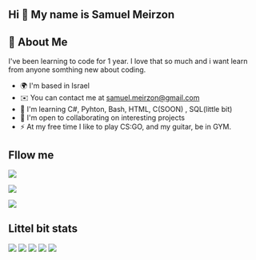 ## Hi 👋 My name is Samuel Meirzon

## 🚀 About Me
I've been learning to code for 1 year. I love that so much and i want learn from anyone somthing new about coding.


- 🌍 I'm based in Israel
- ✉️ You can contact me at samuel.meirzon@gmail.com
- 🧠 I'm learning C#, Pyhton, Bash, HTML, C(SOON) , SQL(little bit)
- 🤝 I'm open to collaborating on interesting projects
- ⚡ At my free time I like to play CS:GO, and my guitar, be in GYM.


## Fllow me
[![](https://img.shields.io/youtube/channel/subscribers/UChAHIuQ3-AkQcJcpM6WYefQ?style=social)](https://www.youtube.com/channel/UChAHIuQ3-AkQcJcpM6WYefQ)

[![](https://img.shields.io/github/followers/samuel169518?style=social)](https://github.com/samuel169518)

[![](https://img.shields.io/twitch/status/shotdown18?style=social)](https://www.twitch.tv/shotdown18)

## Littel bit stats

[![](https://raw.githubusercontent.com/samuel169518/github-profile-summary-cards-example/master/profile-summary-card-output/tokyonight/0-profile-details.svg)](https://github.com/samuel169518/github-profile-summary-cards)
[![](https://raw.githubusercontent.com/samuel169518/github-profile-summary-cards-example/master/profile-summary-card-output/tokyonight/1-repos-per-language.svg)](https://github.com/samuel169518/github-profile-summary-cards) [![](https://raw.githubusercontent.com/samuel169518/github-profile-summary-cards-example/master/profile-summary-card-output/tokyonight/2-most-commit-language.svg)](https://github.com/samuel169518/github-profile-summary-cards)
[![](https://raw.githubusercontent.com/samuel169518/github-profile-summary-cards-example/master/profile-summary-card-output/tokyonight/3-stats.svg)](https://github.com/samuel169518/github-profile-summary-cards) [![](https://raw.githubusercontent.com/samuel169518/github-profile-summary-cards-example/master/profile-summary-card-output/tokyonight/4-productive-time.svg)](https://github.com/samuel169518/github-profile-summary-cards)
